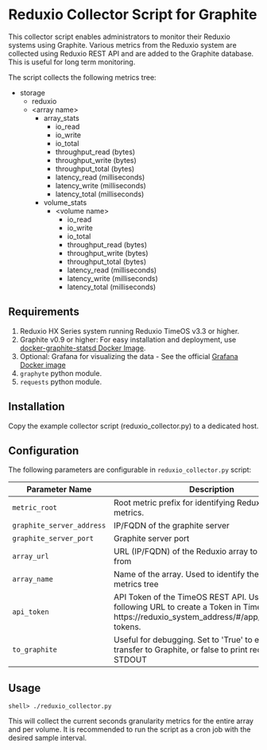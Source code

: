 # Reduxio Collector Script for Graphite

This collector script enables administrators to monitor their Reduxio systems using Graphite.
Various metrics from the Reduxio system are collected using Reduxio REST API and
are added to the Graphite database. This is useful for long term monitoring.

The script collects the following metrics tree:

 - storage
	 - reduxio
	 - \<array name\>
		 - array_stats
			 - io_read
			 - io_write
			 - io_total
			 - throughput_read (bytes)
			 - throughput_write (bytes)
			 - throughput_total (bytes)
			 - latency_read (milliseconds)
			 - latency_write (milliseconds)
			 - latency_total (milliseconds)
		 - volume_stats
			 - \<volume name\>
				 - io_read
				 - io_write
				 - io_total
				 - throughput_read (bytes)
				 - throughput_write (bytes)
				 - throughput_total (bytes)
				 - latency_read (milliseconds)
				 - latency_write (milliseconds)
				 - latency_total (milliseconds)
	 
	 
	 

## Requirements

1. Reduxio HX Series system running Reduxio TimeOS v3.3 or higher.
2. Graphite v0.9 or higher: For easy installation and deployment, use [docker-graphite-statsd Docker Image](https://hub.docker.com/r/graphiteapp/docker-graphite-statsd/).
3. Optional: Grafana for visualizing the data - See the official [Grafana Docker image](https://hub.docker.com/r/grafana/grafana/)
4. `graphyte` python module.
5. `requests` python module.

## Installation

Copy the example collector script (reduxio_collector.py) to a dedicated host.

## Configuration
The following parameters are configurable in `reduxio_collector.py` script:

|Parameter Name                |Description                          |
|----------------|-------------------------------|
|`metric_root`|Root metric prefix for identifying Reduxio's related metrics.       |
|`graphite_server_address`          | IP/FQDN of the graphite server           |
|`graphite_server_port`          |Graphite server port|
|`array_url`          |URL (IP/FQDN) of the Reduxio array to collect stats from|
|`array_name`          |Name of the array. Used to identify the array in the metrics tree|
|`api_token`          |API Token of the TimeOS REST API.  Use the following URL to create a Token in TimeOS:  https://reduxio_system_address/#/app/settings/api-tokens.|
|`to_graphite`          |Useful for debugging. Set to 'True' to enable data transfer to Graphite, or false to print requests to STDOUT|


## Usage
	shell> ./reduxio_collector.py
This will collect the current seconds granularity metrics for the entire array and per volume. It is recommended to run the script as a cron job with the desired sample interval.

